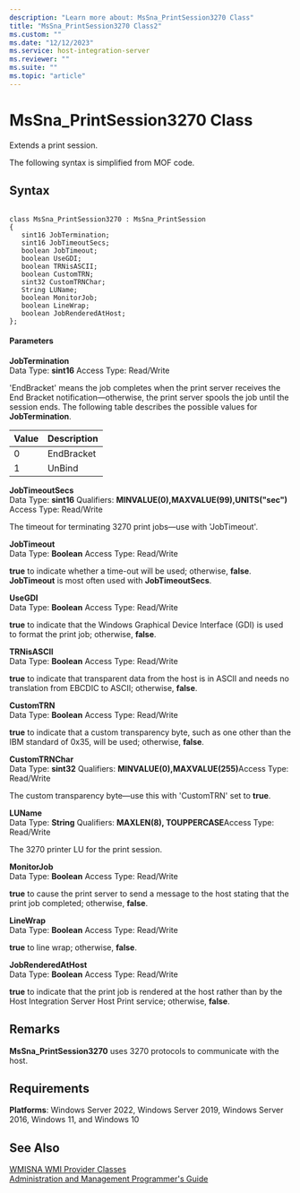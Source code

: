 ```yaml
---
description: "Learn more about: MsSna_PrintSession3270 Class"
title: "MsSna_PrintSession3270 Class2"
ms.custom: ""
ms.date: "12/12/2023"
ms.service: host-integration-server
ms.reviewer: ""
ms.suite: ""
ms.topic: "article"
---
```

# MsSna_PrintSession3270 Class
Extends a print session.  
  
 The following syntax is simplified from MOF code.  
  
## Syntax  
  
```  
  
class MsSna_PrintSession3270 : MsSna_PrintSession  
{  
   sint16 JobTermination;  
   sint16 JobTimeoutSecs;  
   boolean JobTimeout;  
   boolean UseGDI;  
   boolean TRNisASCII;  
   boolean CustomTRN;  
   sint32 CustomTRNChar;  
   String LUName;  
   boolean MonitorJob;  
   boolean LineWrap;  
   boolean JobRenderedAtHost;  
};  
```  
  
#### Parameters  
 **JobTermination**  
 Data Type: **sint16** Access Type: Read/Write  
  
 'EndBracket' means the job completes when the print server receives the End Bracket notification—otherwise, the print server spools the job until the session ends. The following table describes the possible values for **JobTermination**.  
  
|Value|Description|  
|-----------|-----------------|  
|0|EndBracket|  
|1|UnBind|  
  
 **JobTimeoutSecs**  
 Data Type: **sint16** Qualifiers: **MINVALUE(0),MAXVALUE(99),UNITS("sec")** Access Type: Read/Write  
  
 The timeout for terminating 3270 print jobs—use with 'JobTimeout'.  
  
 **JobTimeout**  
 Data Type: **Boolean** Access Type: Read/Write  
  
 **true** to indicate whether a time-out will be used; otherwise, **false**. **JobTimeout** is most often used with **JobTimeoutSecs**.  
  
 **UseGDI**  
 Data Type: **Boolean** Access Type: Read/Write  
  
 **true** to indicate that the Windows Graphical Device Interface (GDI) is used to format the print job; otherwise, **false**.  
  
 **TRNisASCII**  
 Data Type: **Boolean** Access Type: Read/Write  
  
 **true** to indicate that transparent data from the host is in ASCII and needs no translation from EBCDIC to ASCII; otherwise, **false**.  
  
 **CustomTRN**  
 Data Type: **Boolean** Access Type: Read/Write  
  
 **true** to indicate that a custom transparency byte, such as one other than the IBM standard of 0x35, will be used; otherwise, **false**.  
  
 **CustomTRNChar**  
 Data Type: **sint32** Qualifiers: <strong>MINVALUE(0),MAXVALUE(255)</strong>Access Type: Read/Write  
  
 The custom transparency byte—use this with 'CustomTRN' set to **true**.  
  
 **LUName**  
 Data Type: **String** Qualifiers: **MAXLEN(8), TOUPPERCASE**Access Type: Read/Write  
  
 The 3270 printer LU for the print session.  
  
 **MonitorJob**  
 Data Type: **Boolean** Access Type: Read/Write  
  
 **true** to cause the print server to send a message to the host stating that the print job completed; otherwise, **false**.  
  
 **LineWrap**  
 Data Type: **Boolean** Access Type: Read/Write  
  
 **true** to line wrap; otherwise, **false**.  
  
 **JobRenderedAtHost**  
 Data Type: **Boolean** Access Type: Read/Write  
  
 **true** to indicate that the print job is rendered at the host rather than by the Host Integration Server Host Print service; otherwise, **false**.  
  
## Remarks  
 **MsSna_PrintSession3270** uses 3270 protocols to communicate with the host.  
  
## Requirements  
 **Platforms**: Windows Server 2022, Windows Server 2019, Windows Server 2016, Windows 11, and Windows 10  
  
## See Also  
 [WMISNA WMI Provider Classes](../core/wmisna-wmi-provider-classes2.md)   
 [Administration and Management Programmer's Guide](./administration-and-management-programmer-s-guide2.md)
